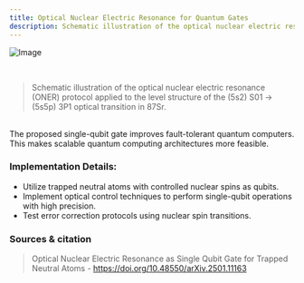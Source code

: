 ```yaml
---
title: Optical Nuclear Electric Resonance for Quantum Gates
description: Schematic illustration of the optical nuclear electric resonance (ONER) protocol applied to the level structure of the (5s2) S01 → (5s5p) 3P1 optical transition in 87Sr.
---
```


![Image](https://github.com/user-attachments/assets/36f49658-3ed2-4ba4-98a3-c31d48304a40)

<br>

>Schematic illustration of the optical nuclear electric resonance (ONER) protocol applied to the level structure of the (5s2) S01 → (5s5p) 3P1 optical transition in 87Sr.

<br>
The proposed single-qubit gate improves fault-tolerant quantum computers. This makes scalable quantum computing architectures more feasible.

### Implementation Details:

- Utilize trapped neutral atoms with controlled nuclear spins as qubits.
- Implement optical control techniques to perform single-qubit operations with high precision.
- Test error correction protocols using nuclear spin transitions.

### Sources & citation

> Optical Nuclear Electric Resonance as Single Qubit Gate for Trapped Neutral Atoms - https://doi.org/10.48550/arXiv.2501.11163